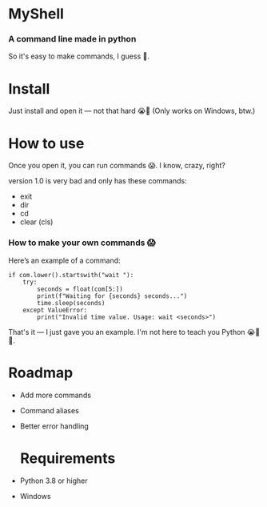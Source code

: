 # MyShell
### A command line made in python
So it's easy to make commands, I guess 🤷.

# Install
Just install and open it — not that hard 😭🥀 (Only works on Windows, btw.)

# How to use
Once you open it, you can run commands 😱. I know, crazy, right?

version 1.0 is very bad and only has these commands: 
- exit
- dir
- cd
- clear (cls)

### How to make your own commands 😱
Here’s an example of a command:
   
    if com.lower().startswith("wait "):
        try: 
            seconds = float(com[5:])
            print(f"Waiting for {seconds} seconds...")
            time.sleep(seconds)
        except ValueError:
            print("Invalid time value. Usage: wait <seconds>")

That's it — I just gave you an example. I'm not here to teach you Python 😭🥀💀.

# Roadmap
- Add more commands
- Command aliases
- Better error handling

  # Requirements
- Python 3.8 or higher
- Windows
